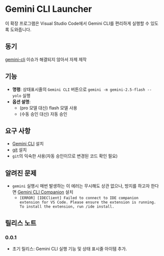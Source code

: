# Gemini CLI Launcher

이 확장 프로그램은 Visual Studio Code에서 Gemini CLI를 편리하게 실행할 수 있도록 도와줍니다.

## 동기

[gemini-cli](https://github.com/google-gemini/gemini-cli/issues/7289) 이슈가 해결되지 않아서 자제 제작

## 기능

- **명령**: 상태표시줄의 `Gemini CLI` 버튼으로 `gemini -m gemini-2.5-flash --yolo` 실행
- **옵션 설명**:
  - (pro 모델 대신) flash 모델 사용
  - (수동 승인 대신) 자동 승인

## 요구 사항

- [Gemini CLI](https://github.com/google-gemini/gemini-cli) 설치
- [git](https://git-scm.com/downloads) 설치
- `git`의 익숙한 사용(자동 승인이므로 변경된 코드 확인 필요)

## 알려진 문제

- `gemini` 실행시 매번 발생하는 이 에러는 무시해도 상관 없으나, 방지를 하고자 한다면 [Gemini CLI Companion](https://marketplace.visualstudio.com/items?itemName=Google.gemini-cli-vscode-ide-companion) 설치
  - `[ERROR] [IDEClient] Failed to connect to IDE companion extension for VS Code. Please ensure the extension is running. To install the extension, run /ide install.`

## 릴리스 노트

### 0.0.1

- 초기 릴리스: Gemini CLI 실행 기능 및 상태 표시줄 아이템 추가.
